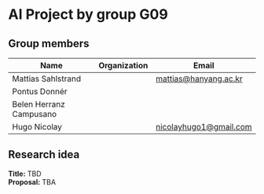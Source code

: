 # AI Project by group G09
## Group members
| Name              | Organization                                | Email                                |
|-------------------|---------------------------------------------|--------------------------------------|
| Mattias Sahlstrand      |  | mattias@hanyang.ac.kr                  |
| Pontus Donnér  |  |                             |
| Belen Herranz Campusano |  |    |
| Hugo Nicolay |  | nicolayhugo1@gmail.com   |

## Research idea
**Title:** TBD  
**Proposal:** TBA
